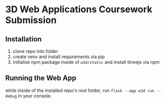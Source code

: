 # 3D Web Applications Coursework Submission

## Installation

 1. clone repo into folder
 2. create venv and install requirements via pip
 3. initialise npm package inside of `w3d/static` and install threejs via npm

## Running the Web App

while inside of the installed repo's root folder, run `flask --app w3d run --debug` in your console.

